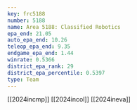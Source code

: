 ```yaml
---
key: frc5188
number: 5188
name: Area 5188: Classified Robotics
epa_end: 21.05
auto_epa_end: 10.26
teleop_epa_end: 9.35
endgame_epa_end: 1.44
winrate: 0.5366
district_epa_rank: 29
district_epa_percentile: 0.5397
type: Team
---
```

[[2024incmp]]
[[2024incol]]
[[2024ineva]]
